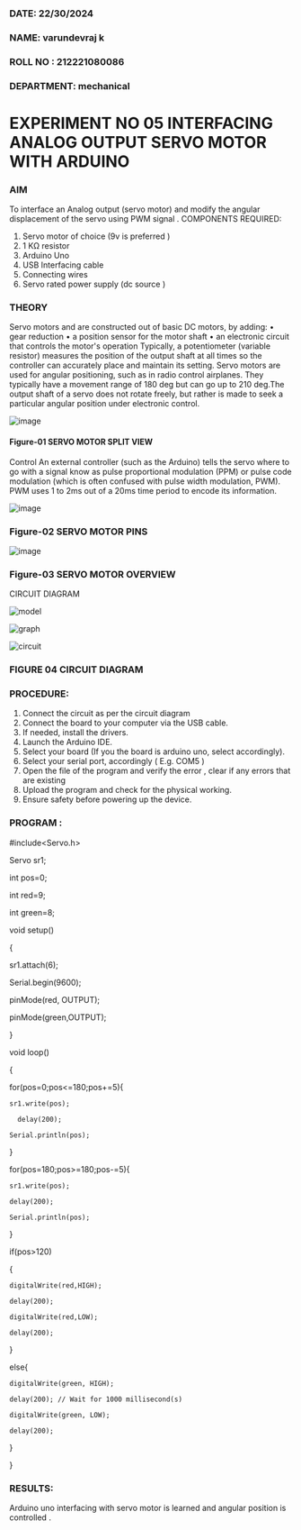 ###  DATE: 22/30/2024

###  NAME: varundevraj k
###  ROLL NO : 212221080086
###  DEPARTMENT: mechanical 


# EXPERIMENT NO 05 INTERFACING ANALOG OUTPUT SERVO MOTOR WITH ARDUINO

### AIM
To interface an Analog output (servo motor) and modify the angular displacement of the servo using PWM signal .
COMPONENTS REQUIRED:
1.	Servo motor of choice (9v is preferred )
2.	1 KΩ resistor 
3.	Arduino Uno 
4.	USB Interfacing cable 
5.	Connecting wires 
6.	Servo rated power supply (dc source )


### THEORY
Servo motors and are constructed out of basic DC motors, by adding:
•	 gear reduction
•	 a position sensor for the motor shaft
•	 an electronic circuit that controls the motor's operation
Typically, a potentiometer (variable resistor) measures the position of the output shaft at all times so the controller can accurately place and maintain its setting.
Servo motors are used for angular positioning, such as in radio control airplanes.  They typically have a movement range of 180 deg but can go up to 210 deg.The output shaft of a servo does not rotate freely, but rather is made to seek a particular angular position under electronic control. 


![image](https://user-images.githubusercontent.com/36288975/163544439-1f477927-fcd4-42f0-9ce4-c863fdbf1210.png)



#### Figure-01 SERVO MOTOR SPLIT VIEW 
Control 
An external controller (such as the Arduino) tells the servo where to go with a signal know as pulse proportional modulation (PPM) or pulse code modulation (which is often confused with pulse width modulation, PWM). PWM uses 1 to 2ms out of a 20ms time period to encode its information.
 
 
 ![image](https://user-images.githubusercontent.com/36288975/163544482-3027136f-7135-4f3d-a23f-8dc2fe04194d.png)

### Figure-02 SERVO MOTOR PINS

 ![image](https://user-images.githubusercontent.com/36288975/163544513-ca497421-e6ba-4f91-871f-5cfba77f22a8.png)


### Figure-03 SERVO MOTOR OVERVIEW 

 


 





CIRCUIT DIAGRAM
 
 
![model](https://github.com/varundevraj212221080086/EXPERIMENT-NO--05-INTERFACING-ANALOG-OUTPUT-SERVO-MOTOR-WITH-ARDUINO-/assets/161024553/05cb60a5-0465-4d11-b0e5-3dfbb780a939)

![graph](https://github.com/varundevraj212221080086/EXPERIMENT-NO--05-INTERFACING-ANALOG-OUTPUT-SERVO-MOTOR-WITH-ARDUINO-/assets/161024553/21cbe0ee-b0b7-4287-803f-4fa5096a1181)

![circuit](https://github.com/varundevraj212221080086/EXPERIMENT-NO--05-INTERFACING-ANALOG-OUTPUT-SERVO-MOTOR-WITH-ARDUINO-/assets/161024553/e9e43509-3938-4a32-b02d-1e499d0cc27e)

### FIGURE 04 CIRCUIT DIAGRAM

### PROCEDURE:
1.	Connect the circuit as per the circuit diagram 
2.	Connect the board to your computer via the USB cable.
3.	If needed, install the drivers.
4.	Launch the Arduino IDE.
5.	Select your board (If you the board is arduino uno, select accordingly).
6.	Select your serial port, accordingly ( E.g. COM5 )
7.	Open the file of the program  and verify the error , clear if any errors that are existing 
8.	Upload the program and check for the physical working. 
9.	Ensure safety before powering up the device.


### PROGRAM :
 

#include<Servo.h>

Servo sr1;

int pos=0;

int red=9;

int green=8;


void setup()

{

  sr1.attach(6);
  
  Serial.begin(9600);
  
  pinMode(red, OUTPUT);
  
  pinMode(green,OUTPUT);
  
}

void loop()

{

  for(pos=0;pos<=180;pos+=5){
    
    sr1.write(pos);
    
      delay(200);
      
    Serial.println(pos);
    
  }
  
  for(pos=180;pos>=180;pos-=5){
  
    sr1.write(pos);
    
    delay(200);
    
    Serial.println(pos);
    
  }
  

  if(pos>120)
  
  {
  
    digitalWrite(red,HIGH);
    
    delay(200);
    
    digitalWrite(red,LOW);
    
    delay(200);
    
  }
  
  else{
  
    digitalWrite(green, HIGH);
    
    delay(200); // Wait for 1000 millisecond(s)
    
    digitalWrite(green, LOW);
    
    delay(200);
    
  }
  
}







### RESULTS: 
Arduino uno interfacing with servo motor is learned and angular position is controlled .
